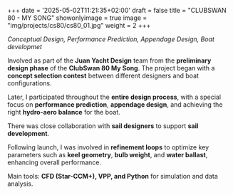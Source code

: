 +++
date = '2025-05-02T11:21:35+02:00'
draft = false
title = "CLUBSWAN 80 - MY SONG"
showonlyimage = true
image = "img/projects/cs80/cs80_01.jpg"
weight = 2
+++

*Conceptual Design, Performance Prediction, Appendage Design, Boat developmet*

<!--more-->

Involved as part of the **Juan Yacht Design** team from the **preliminary design phase** of the **ClubSwan 80 My Song**. The project began with a **concept selection contest** between different designers and boat configurations.

Later, I participated throughout the **entire design process**, with a special focus on **performance prediction**, **appendage design**, and achieving the right **hydro-aero balance** for the boat.

There was close collaboration with **sail designers** to support **sail development**.

Following launch, I was involved in **refinement loops** to optimize key parameters such as **keel geometry**, **bulb weight**, and **water ballast**, enhancing overall performance.

Main tools: **CFD (Star-CCM+), VPP, and Python** for simulation and data analysis.
